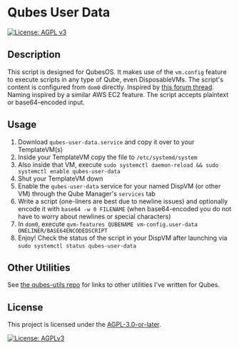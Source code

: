# Qubes User Data

[![License: AGPL v3](https://img.shields.io/badge/License-AGPLv3-blue.svg)](https://www.gnu.org/licenses/agpl-3.0.en.html) 

## Description

This script is designed for QubesOS. It makes use of the `vm.config` feature to
execute scripts in any type of Qube, even DisposableVMs. The script's content is
configured from `dom0` directly. Inspired by [this forum
thread](https://forum.qubes-os.org/t/customize-a-named-disposable-using-the-vm-config-feature/34207).
Naming inspired by a similar AWS EC2 feature. The script accepts plaintext or
base64-encoded input.

## Usage

1. Download `qubes-user-data.service` and copy it over to your TemplateVM(s)
2. Inside your TemplateVM copy the file to `/etc/systemd/system`
3. Also inside that VM, execute `sudo systemctl daemon-reload && sudo systemctl
   enable qubes-user-data`
4. Shut your TemplateVM down
5. Enable the `qubes-user-data` service for your named DispVM (or other VM)
   through the Qube Manager's `services` tab
6. Write a script (one-liners are best due to newline issues) and optionally
   encode it with `base64 -w 0 FILENAME` (when base64-encoded you do not have to
   worry about newlines or special characters)
7. In `dom0`, execute `qvm-features QUBENAME vm-config.user-data
   ONELINER/BASE64ENCODEDSCRIPT`
8. Enjoy! Check the status of the script in your DispVM after launching via
   `sudo systemctl status qubes-user-data`

## Other Utilities

See [the qubes-utils repo](https://github.com/Atrate/qubes-utils) for links to other utilities I've written for Qubes.

## License
This project is licensed under the [AGPL-3.0-or-later](https://www.gnu.org/licenses/agpl-3.0.html).

[![License: AGPLv3](https://www.gnu.org/graphics/agplv3-with-text-162x68.png)](https://www.gnu.org/licenses/agpl-3.0.html)
